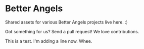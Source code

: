 # Better Angels

Shared assets for various Better Angels projects live here. :)

Got something for us? Send a pull request! We love contributions.

This is a test. I'm adding a line now. Whee.
